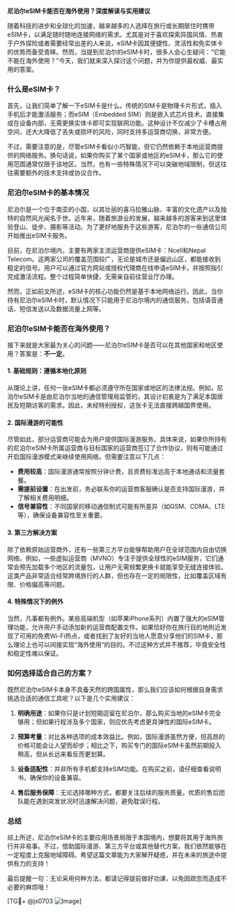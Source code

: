 **尼泊尔eSIM卡能否在海外使用？深度解读与实用建议**

随着科技的进步和全球化的加速，越来越多的人选择在旅行或长期居住时携带eSIM卡，以满足随时随地连接网络的需求。尤其是对于喜欢探索异国风情、热衷于户外探险或者需要经常出差的人来说，eSIM卡因其便捷性、灵活性和免实体卡的优势而备受青睐。然而，当提到尼泊尔的eSIM卡时，很多人会心生疑问：“它能不能在海外使用？”今天，我们就来深入探讨这个问题，并为你提供最权威、最实用的答案。

### 什么是eSIM卡？

首先，让我们简单了解一下eSIM卡是什么。传统的SIM卡是物理卡片形式，插入手机后才能激活服务；而eSIM（Embedded SIM）则是嵌入式芯片技术，直接集成在设备内部，无需更换实体卡即可实现联网功能。这种设计不仅减少了卡槽占用空间，还大大降低了丢失或损坏的风险，同时支持多运营商切换，非常方便。

不过，需要注意的是，尽管eSIM卡看似小巧智能，但它仍然依赖于本地运营商提供的网络服务。换句话说，如果你购买了某个国家或地区的eSIM卡，那么它的使用范围通常仅限于该地区。当然，也有一些特殊情况下可以突破地域限制，但这往往需要额外的技术支持或协议合作。

### 尼泊尔eSIM卡的基本情况

尼泊尔是一个位于南亚的小国，以其壮丽的喜马拉雅山脉、丰富的文化遗产以及独特的自然风光闻名于世。近年来，随着旅游业的发展，越来越多的游客来到这里体验登山、徒步、摄影等活动。为了更好地服务于这些游客，尼泊尔的一些通信公司开始推出eSIM卡服务。

目前，在尼泊尔境内，主要有两家主流运营商提供eSIM卡：Ncell和Nepal Telecom。这两家公司的覆盖范围较广，无论是城市还是偏远山区，都能接收到稳定的信号。用户可以通过官方网站或授权代理商在线申请eSIM卡，并按照指引完成激活流程。整个过程简单快捷，无需亲自前往营业厅办理。

然而，正如前文所述，eSIM卡的核心功能仍然是基于本地网络运行。因此，当你持有尼泊尔eSIM卡时，默认情况下只能用于尼泊尔境内的通信服务，包括语音通话、短信发送以及数据流量上网等。

### 尼泊尔eSIM卡能否在海外使用？

接下来就是大家最为关心的问题——尼泊尔eSIM卡是否可以在其他国家和地区使用？答案是：**不一定**。

#### 1. **基础规则：遵循本地化原则**
从理论上讲，任何一张eSIM卡都必须遵守所在国家或地区的法律法规。例如，尼泊尔eSIM卡是由尼泊尔当地的通信管理局监管的，其设计初衷是为了满足本国居民及短期访客的需求。因此，未经特别授权，这张卡无法直接跨越国界使用。

#### 2. **国际漫游的可能性**
尽管如此，部分运营商可能会为用户提供国际漫游服务。具体来说，如果你所持有的尼泊尔eSIM卡所属运营商与目标国家的运营商签订了合作协议，则有可能通过开启国际漫游模式来继续使用网络。但需要注意以下几点：
- **费用较高**：国际漫游通常按照分钟计费，且资费标准远高于本地通话和流量套餐。
- **需提前设置**：在出发前，务必联系你的运营商客服确认是否支持国际漫游，并了解相关费用明细。
- **信号兼容性**：不同国家的移动通信制式可能有所差异（如GSM、CDMA、LTE等），确保设备兼容性至关重要。

#### 3. **第三方解决方案**
除了依赖原始运营商外，还有一些第三方平台能够帮助用户在全球范围内自由切换网络。例如，一些虚拟运营商（MVNO）专注于提供全球性的eSIM服务，它们通常会预先加载多个地区的流量包，让用户无需频繁更换卡就能享受无缝连接体验。这类产品非常适合经常跨境旅行的人群，但也存在一定的局限性，比如覆盖区域有限、价格偏高等问题。

#### 4. **特殊情况下的例外**
当然，凡事都有例外。某些高端机型（如苹果iPhone系列）内置了强大的eSIM管理功能，允许用户手动添加新的运营商配置文件。如果恰好你在旅行目的地附近发现了可用的免费Wi-Fi热点，或者找到了友好的当地人愿意分享他们的SIM卡，那么理论上也可以间接实现“海外使用”的目的。不过这种方式并不推荐，毕竟安全性和稳定性难以保证。

### 如何选择适合自己的方案？

既然尼泊尔eSIM卡本身不具备天然的跨国属性，那么我们应该如何根据自身需求挑选合适的通信工具呢？以下是几个实用建议：

1. **明确用途**：如果你只是计划短期逗留在尼泊尔，那么购买当地的eSIM卡完全够用；但如果行程涉及多个国家，则应优先考虑更具弹性的国际eSIM卡。

2. **预算考量**：对比各种选项的成本效益比。例如，国际漫游虽然方便，但高昂的价格可能会让人望而却步；相比之下，购买专门的国际eSIM卡虽然前期投入稍高，但从长远来看反而更划算。

3. **设备适配性**：并非所有手机都支持eSIM功能。在购买之前，请仔细查看说明书，确保你的设备兼容。

4. **售后服务保障**：无论选择哪种方式，都要关注后续的服务质量。优质的售后团队能在遇到突发状况时迅速解决问题，避免耽误行程。

### 总结

综上所述，尼泊尔eSIM卡的主要应用场景局限于本国境内，想要将其用于海外旅行并非易事。不过，借助国际漫游、第三方平台或其他替代方案，我们依然能够在一定程度上克服地域障碍。希望这篇文章能为大家解开疑惑，并在未来的旅途中提供有力的支持！

最后提醒一句：无论采用何种方法，都请记得提前做好功课，以免因疏忽而造成不必要的麻烦哦！

[TG💪+ @jx0703 ![Image](https://github.com/user-attachments/assets/dbca1d08-cadb-493c-b0ec-ad6f7a83f270)]